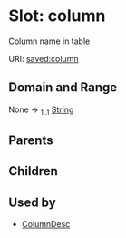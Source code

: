 
# Slot: column


Column name in table

URI: [saved:column](http://marine.gov.scot/metadata/saved/schema/column)


## Domain and Range

None &#8594;  <sub>1..1</sub> [String](types/String.md)

## Parents


## Children


## Used by

 * [ColumnDesc](ColumnDesc.md)
